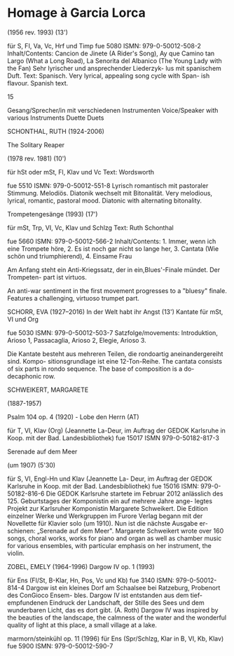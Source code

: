 # Homage à Garcia Lorca

(1956 rev. 1993) (13')

für S, FI, Va, Vc, Hrf und Timp fue 5080 ISMN: 979-0-50012-508-2 Inhalt/Contents: Cancion de Jinete (A Rider's Song), Ay que Camino tan Largo (What a Long Road), La Senorita del Albanico (The Young Lady with the Fan) Sehr lyrischer und ansprechender Liederzyk- lus mit spanischem Duft. Text: Spanisch. Very lyrical, appealing song cycle with Span- ish flavour. Spanish text.

15

Gesang/Sprecher/in mit verschiedenen Instrumenten Voice/Speaker with various Instruments Duette Duets

SCHONTHAL, RUTH (1924-2006)

The Solitary Reaper

(1978 rev. 1981) (10')

für hSt oder mSt, Fl, Klav und Vc Text: Wordsworth

fue 5510 ISMN: 979-0-50012-551-8 Lyrisch romantisch mit pastoraler Stimmung. Melodiös. Diatonik wechselt mit Bitonalität. Very melodious, lyrical, romantic, pastoral mood. Diatonic with alternating bitonality.

Trompetengesänge (1993) (17')

für mSt, Trp, VI, Vc, Klav und Schlzg Text: Ruth Schonthal

fue 5660 ISMN: 979-0-50012-566-2 Inhalt/Contents: 1. Immer, wenn ich eine Trompete höre, 2. Es ist noch gar nicht so lange her, 3. Cantata (Wie schön und triumphierend), 4. Einsame Frau

Am Anfang steht ein Anti-Kriegssatz, der in ein,Blues'-Finale mündet. Der Trompeten- part ist virtuos.

An anti-war sentiment in the first movement progresses to a "bluesy" finale. Features a challenging, virtuoso trumpet part.

SCHORR, EVA (1927–2016) In der Welt habt ihr Angst (13') Kantate für mSt, VI und Org

fue 5030 ISMN: 979-0-50012-503-7 Satzfolge/movements: Introduktion, Arioso 1, Passacaglia, Arioso 2, Elegie, Arioso 3.

Die Kantate besteht aus mehreren Teilen, die rondoartig aneinandergereiht sind. Kompo- sitionsgrundlage ist eine 12-Ton-Reihe. The cantata consists of six parts in rondo sequence. The base of composition is a do- decaphonic row.

SCHWEIKERT, MARGARETE

(1887-1957)

Psalm 104 op. 4 (1920) - Lobe den Herrn (AT)

für T, VI, Klav (Org) (Jeannette La-Deur, im Auftrag der GEDOK Karlsruhe in Koop. mit der Bad. Landesbibliothek) fue 15017 ISMN 979-0-50182-817-3

Serenade auf dem Meer

(um 1907) (5'30)

für S, VI, Engl-Hn und Klav (Jeannette La- Deur, im Auftrag der GEDOK Karlsruhe in Koop. mit der Bad. Landesbibliothek) fue 15016 ISMN: 979-0-50182-816-6 Die GEDOK Karlsruhe startete im Februar 2012 anlässlich des 125. Geburtstages der Komponistin ein auf mehrere Jahre ange- legtes Projekt zur Karlsruher Komponistin Margarete Schweikert. Die Edition einzelner Werke und Werkgruppen im Furore Verlag begann mit der Novellette für Klavier solo (um 1910). Nun ist die nächste Ausgabe er- schienen: „Serenade auf dem Meer". Margarete Schweikert wrote over 160 songs, choral works, works for piano and organ as well as chamber music for various ensembles, with particular emphasis on her instrument, the violin.

ZOBEL, EMELY (1964-1996) Dargow IV op. 1 (1993)

für Ens (FI/St, B-Klar, Hn, Pos, Vc und Kb) fue 3140 ISMN: 979-0-50012-814-4 Dargow ist ein kleines Dorf am Schaalsee bei Ratzeburg, Probenort des ConGioco Ensem- bles. Dargow IV ist entstanden aus dem tief- empfundenen Eindruck der Landschaft, der Stille des Sees und dem wunderbaren Licht, das es dort gibt. (A. Roth) Dargow IV was inspired by the beauties of the landscape, the calmness of the water and the wonderful quality of light at this place, a small village at a lake.

marmorn/steinkühl op. 11 (1996) für Ens (Spr/Schlzg, Klar in B, VI, Kb, Klav) fue 5900 ISMN: 979-0-50012-590-7